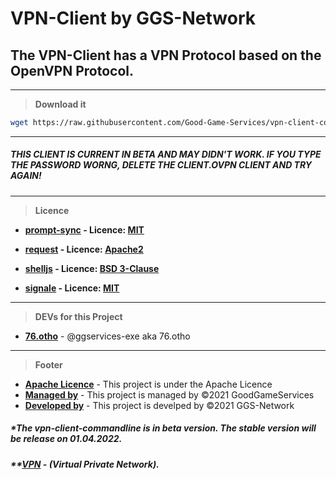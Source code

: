 # VPN-Client by GGS-Network

## The VPN-Client has a VPN Protocol based on the OpenVPN Protocol.

--- 
> __Download it__
```bash
wget https://raw.githubusercontent.com/Good-Game-Services/vpn-client-commandline/main/setup.sh && chmox +x setup.sh && ./setup.sh
```

---

##### THIS CLIENT IS CURRENT IN BETA AND MAY DIDN'T WORK. IF YOU TYPE THE PASSWORD WORNG, DELETE THE CLIENT.OVPN CLIENT AND TRY AGAIN!
--- 
> __Licence__

- __[prompt-sync](https://github.com/heapwolf/prompt-sync) - Licence: [MIT](https://licenses.nuget.org/MIT)__ 

- __[request](https://github.com/request/request) - Licence: [Apache2](https://www.apache.org/licenses/)__ 

- __[shelljs](https://github.com/shelljs/shelljs) - Licence: [BSD 3-Clause](https://github.com/shelljs/shelljs/blob/master/LICENSE)__ 

- __[signale](https://github.com/klaussinani/signale) - Licence: [MIT](https://licenses.nuget.org/MIT)__ 

---

> __DEVs for this Project__

- __[76.otho](https://instagram.com/76.otho)__ - @ggservices-exe aka 76.otho


---
> __Footer__
- __[Apache Licence](https://www.apache.org/licenses/LICENSE-2.0)__ - This project is under the Apache Licence
- __[Managed by](https://github.com/good-game-services)__ - This project is managed by ©2021 GoodGameServices
- __[Developed by](https://ggs-network.de)__ - This project is develped by ©2021 GGS-Network

##### *The vpn-client-commandline is in beta version. The stable version will be release on 01.04.2022.
##### **[VPN](https://de.wikipedia.org/wiki/Virtual_Private_Network) - (Virtual Private Network).
